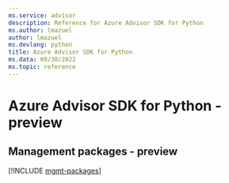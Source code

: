 ```yaml
---
ms.service: advisor
description: Reference for Azure Advisor SDK for Python
ms.author: lmazuel
author: lmazuel
ms.devlang: python
title: Azure Advisor SDK for Python
ms.data: 09/30/2022
ms.topic: reference
---
```

# Azure Advisor SDK for Python - preview

## Management packages - preview
[!INCLUDE [mgmt-packages](advisor-mgmt-index.md)]